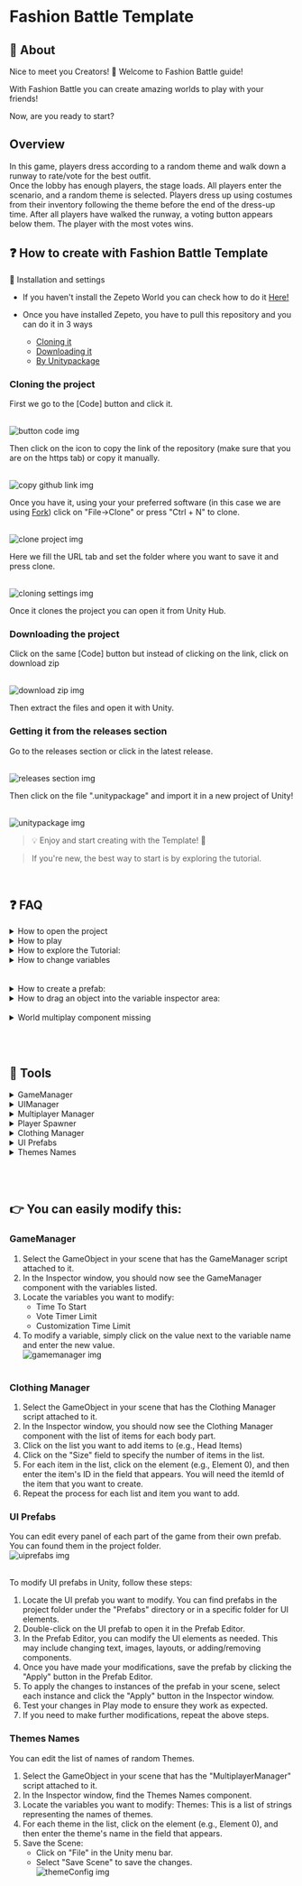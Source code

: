 
# Fashion Battle Template

## 📢 About

Nice to meet you Creators! 👋 Welcome to Fashion Battle guide! <br>

With Fashion Battle you can create amazing worlds to play with your friends! <br>

Now, are you ready to start? <br>

## Overview

In this game, players dress according to a random theme and walk down a runway to rate/vote for the best outfit. <br>
Once the lobby has enough players, the stage loads. All players enter the scenario, and a random theme is selected.
Players dress up using costumes from their inventory following the theme before the end of the dress-up time.
After all players have walked the runway, a voting button appears below them.
The player with the most votes wins. <br>

  

## ❓ How to create with Fashion Battle Template

:wrench: Installation and settings

- If you haven't install the Zepeto World you can check how to do it <a href="https://docs.zepeto.me/studio/reference/installation_and_settings">Here!</a>

- Once you have installed Zepeto, you have to pull this repository and you can do it in 3 ways
  - [Cloning it](#cloning-the-project)
  - [Downloading it](#downloading-the-project)
  - [By Unitypackage](#getting-it-from-the-releases-section)

### Cloning the project

First we go to the [Code] button and click it.

<br><img src = "docs/images/download/01.png" alt = "button code img"></img><br>

Then click on the icon to copy the link of the repository (make sure that you are on the https tab) or copy it manually.

<br><img src = "docs/images/download/02.png" alt = "copy github link img"></img><br>

Once you have it, using your your preferred software (in this case we are using <a href="https://git-fork.com/" target="_blank"> Fork</a>) click on "File->Clone" or press "Ctrl + N" to clone.

<br><img src = "docs/images/download/03.png" alt = "clone project img"></img><br>

Here we fill the URL tab and set the folder where you want to save it and press clone.

<br><img src = "docs/images/download/04.png" alt = "cloning settings img"></img><br>

Once it clones the project you can open it from Unity Hub. <br>


### Downloading the project

Click on the same [Code] button but instead of clicking on the link, click on download zip

<br><img src = "docs/images/download/05.png" alt = "download zip img"></img><br>

Then extract the files and open it with Unity. <br>


### Getting it from the releases section

Go to the releases section or click in the latest release.

<br><img src = "docs/images/download/06.png" alt = "releases section img"></img><br>

Then click on the file ".unitypackage" and import it in a new project of Unity!

<br><img src = "docs/images/download/07.png" alt = "unitypackage img"></img><br>


> 💡 Enjoy and start creating with the Template! :tada:

>  If you're new, the best way to start is by exploring the tutorial.

<br>


## ❓ FAQ
<details><summary>How to open the project </summary>

Select the template folder and it will open the project.
<br><img src = "docs/images/howto/unityproject.png" alt = "unity project img" width="600"></img>

<details><summary> To open a Unity project for the first time, follow these steps:</summary>

1. Launch Unity Hub.
2. In Unity Hub, click on the "Projects" tab on the left side.
3. Click on Add: If your project is not already listed, click on the "Add" button to add your project to the list. Navigate to the folder where your Unity project is located and select the folder. Click "Open" to add the project to Unity Hub.
4. Select Project: Once your project is added to the list, click on it to select it.
5. Wait for Unity to Load: Unity will now open your project. This may take some time depending on the size of your project and your computer's performance.
6. Project Opened: Once Unity has finished loading, your project will be opened and ready for you to work on.</details>
</details>


<details><summary> How to play</summary> 
Before you press play to test the template you have to open the scene and start the server. <br>
<br><img src = "docs/images/howto/InitFashion.png" alt = "Init Fashion img" width="600"></img><br><br>

<details><summary> To play the game template in Unity, follow these steps: </summary>

1. Open the Scene: First find the scene in the next folder and open it.
<br><img src = "docs/images/howto/scene.png" alt = "scene img" width="600"></img><br><br>
2. Start the Server: Then first press the [Start Server Button(green)]
<br><img src = "docs/images/howto/howtoplay.png" alt = "how to play img" width="600"></img><br>
3.  Play the Template: then you can press [Play] to test the template.

**Multiplay Server Button:**
- Server Button On
<img src = "docs/images/howto/ServerOn.png" alt = "ServerOn img" width="600"></img><br>

- Server Button Off
<img src = "docs/images/howto/Serveroff.png" alt = "ServerOff img" width="600"></img>
</details>
</details>


<details><summary> How to explore the Tutorial: </summary>
If you're new to Unity, you can explore the tutorial section. There's a basic Unity tutorial available, as well as a template tutorial designed to help you quickly locate where the components are. Here's a step-by-step guide to selecting it in the Unity editor:
1. In Unity, navigate to the top menu bar.
2.  Click on "Tutorials".
3.  Select "Show Tutorials" from the dropdown menu.
<br><img width="700" alt="image" src="./docs/images/howto/tutorial.png"></img><br>   
<br></details>

<details><summary> How to change variables </summary> 
1. Open the Hierarchy: In the Unity Editor, locate and click on the "Hierarchy" tab at the top of the screen.
2. Select the "TEMPLATE SETTINGS" Folder: In the Hierarchy window, find and click on the "TEMPLATE SETTINGS" folder. This folder contains the most customizable settings for the template.
3. Modify Variables:  With the "TEMPLATE SETTINGS" folder selected, you can now modify the variables and settings for the template as needed.
4. Save Changes: After making your changes, remember to save the scene by clicking on "File" > "Save Scene" in the Unity Editor.
<br><img src = "docs/images/howto/wherearevariables.png" alt = "variables img" width="600"></img>
<br>
<details><summary> How to change variables in the Inspector:</summary>
1. Open Unity: Launch the Unity editor and open your project.
2. Select an Object: Choose the GameObject in your scene that contains the component with the variables you want to change.
3. Open the Inspector: With the GameObject selected, the Inspector panel should display the properties of the selected object.
4. Locate the Variable: Find the variable you want to change in the Inspector. This could be a public variable in a script attached to the GameObject or a variable exposed by a Unity component.
5. Edit the Variable: Click on the field next to the variable name in the Inspector. Depending on the variable type, you may be able to directly type a new value, use a slider, or choose from a dropdown list.
6. Enter a New Value: Enter the new value for the variable. For example, if the variable is an integer representing a player's health, you could change it from 100 to 150.
7. Apply the Change: Press Enter or click outside the field to apply the new value. The variable in the script or component will be updated with the new value.
8. Verify the Change: Check the GameObject in the scene or play mode to verify that the variable change has the desired effect on the object's behavior.
9. Save Changes.
</details>
</details>
<br><br>


<details><summary> How to create a prefab:</summary> 
Prefabs are a special type of component that allows fully configured GameObjects to be saved in the Project for reuse. These assets can then be shared between scenes, or even other projects without having to be configured again.

1. Open Unity: Launch the Unity editor and open your project.
2. Select an Object: Choose the GameObject in your scene that you want to turn into a prefab. This could be a 3D model, a UI element, or any other GameObject.
3.  Prepare the Object: Ensure that the GameObject is set up the way you want it to appear in the prefab. This includes its position, rotation, scale, and any components attached to it.
4.  Create the Prefab:
      - Select the GameObject in the Hierarchy window.
      -Right-click on the GameObject or go to the top menu and select "GameObject" > "Create Empty" to create an empty GameObject as a parent.
      - Drag the original GameObject into the new empty GameObject to make it a child.
      - Rename the new parent GameObject to something descriptive, like "PrefabName_Prefab" (replace "PrefabName" with your desired name).
5. Save the Prefab: With the new parent GameObject selected, drag it from the Hierarchy window into the Project window. Release the mouse button to create a prefab asset based on the GameObject.
6. Use the Prefab:
To use the prefab in your scene, simply drag it from the Project window into your scene's Hierarchy window or directly into the scene view.
7. Edit the Prefab:
 If you need to make changes to the prefab, you can edit the original GameObject in your scene. Any changes made to the original GameObject will be reflected in all instances of the prefab.
8. Save Changes.
</details>


<details><summary> How to drag an object into the variable inspector area:</summary> 
1. Open Unity: Launch the Unity editor and open your project.
2. Select the Object: Choose the object that you want to drag into the variable inspector area. This could be a GameObject, a script, or any other asset in your project.
3. Locate the Variable: Find the variable in your script or component where you want to assign the object. This variable should be declared as a public field in your script to be visible in the inspector.
4. Open the Inspector: Select the GameObject or component that contains the script with the variable you want to assign. The inspector panel should now display the properties of the selected object or component.
5. Drag the Object: Click and hold on the object you want to assign, then drag it from the Hierarchy or Project window and drop it onto the variable field in the inspector. Release the mouse button to complete the drag-and-drop operation.
6. Verify the Assignment: After dropping the object onto the variable field, you should see the field update with the name of the object you dragged. This indicates that the object has been successfully assigned to the variable.
7.  Save Changes: Once you've assigned the object to the variable, remember to save your scene and project to preserve the changes.
</details>
<br>


<details><summary>World multiplay component missing </summary> 

If you have an error showing that some component is missing, you have to go to the project/packages folder and find the ZEPETO.World folder, then right click it and press in Reimport, it will took some time to fix that problem.

<br><img src = "docs/images/howto/reimportzepetoworld.png" alt = "reimport folder img" width="600"></img>
<br>
<details><summary> To fix the "World multiplay component missing" error in Unity, follow these steps: </summary> 

1. Locate the ZEPETO.World Folder: In your Unity project, navigate to the project/packages folder.
2. Find the ZEPETO.World Folder: Inside the packages folder, locate the ZEPETO.World folder.
3. Reimport the ZEPETO.World Package:
  - Right-click on the ZEPETO.World folder and select "Reimport" from the context menu.  - Unity will reimport the ZEPETO.World package, which may take some time.
 - Wait for Unity to finish reimporting the package.
4. Check for Errors: After reimporting, check if the "World multiplay component missing" error is resolved.
5. Save Changes: Save your project to ensure that the changes are applied.
</details>
</details>

<br><br>

## 🔨 Tools

<details><summary>GameManager </summary> 

The GameManager shows the basic settings for the game

| Variable                 | Utility                                                    |
| ------------------------ | ---------------------------------------------------------- |
| Stage Customization      | Reference to the Stage of the mannequin                    |
| Stage Runway             | Reference to the Stage of the Runway                       |
| Stage Winner             | Reference to the Stage of the Winner                       |
| Time To Start            | Sets the time to start the game when all players are ready |
| Vote Timer Limit         | Sets the time limit of the vote state                      |
| Customization Time Limit | Sets the time limit of the customization state             |

<br>
<img src = "docs/images/gamemanager.png" alt = "gamemanager img"></img>
<br><br>
</details>


<details><summary> UIManager</summary> 
The UI manager has a list that contains all the panels of the different states of the game.
<br>
<img src = "docs/images/uimanager.png" alt = "uimanager img"></img>
<br><br>
</details>

<details><summary> Multiplayer Manager</summary> 
This class is included into the multiplay component of the <a href="https://github.com/JasperGame/zepeto-modules"> Module importer</a> you can learn more about multiplayer <a href="https://docs.zepeto.me/studio/reference/multiplay">here</a>.
<br>
<img src = "docs/images/multiplayermanager.png" alt = "multiplayermanager img"></img>
<br><br>
<img src = "docs/images/moduleimporter.png" alt = "module importer img" width="500"></img>
<br><br>
</details>


<details><summary>Player Spawner </summary> 
This class only has the reference of where the player should be in certain moment of the game.
In this case it has a reference of where the player will be in the mannequin state.
<br><img src = "docs/images/playerspawner.png" alt = "playerspawner img"></img><br><br>
</details>


<details><summary>Clothing Manager</summary> 
This class has the list of items for each part of the body that will be created on the game.
To create one you will need the itemId of the item that you want to create in the game and write that id on the correct list by the part of the body.
<br><img src = "docs/images/clothingmanager.png" alt = "clothingmanager img"></img><br><br>
</details>


<details><summary>UI Prefabs</summary> 
You can edit every panel of each part of the game from their own prefab.
You can found them in the project folder.
<br><img src = "docs/images/uiprefabs.png" alt = "uiprefabs img"></img><br><br>
</details>


<details><summary>Themes Names</summary> 
You can edit the list of names of random Themes.
<br><img src = "docs/images/themeConfig.png" alt = "themeConfig img"></img><br>

</details>

<br><br>

## :point_right: You can easily modify this:

<h3>GameManager </h3>

1. Select the GameObject in your scene that has the GameManager script attached to it.
2. In the Inspector window, you should now see the GameManager component with the variables listed.
3. Locate the variables you want to modify:
    - Time To Start
    - Vote Timer Limit
    - Customization Time Limit
4. To modify a variable, simply click on the value next to the variable name and enter the new value.
<br><img src = "docs/images/gamemanager.png" alt = "gamemanager img"></img><br><br>


<h3>Clothing Manager</h3>

1. Select the GameObject in your scene that has the Clothing Manager script attached to it.
2. In the Inspector window, you should now see the Clothing Manager component with the list of items for each body part.
3. Click on the list you want to add items to (e.g., Head Items)
4. Click on the "Size" field to specify the number of items in the list.
5. For each item in the list, click on the element (e.g., Element 0), and then enter the item's ID in the field that appears. You will need the itemId of the item that you want to create.
6. Repeat the process for each list and item you want to add.


<h3>UI Prefabs</h3>
You can edit every panel of each part of the game from their own prefab.
You can found them in the project folder.
<br><img src = "docs/images/uiprefabs.png" alt = "uiprefabs img"></img><br><br>

   To modify UI prefabs in Unity, follow these steps:
1. Locate the UI prefab you want to modify. You can find prefabs in the project folder under the "Prefabs" directory or in a specific folder for UI elements.
2. Double-click on the UI prefab to open it in the Prefab Editor.
3. In the Prefab Editor, you can modify the UI elements as needed. This may include changing text, images, layouts, or adding/removing components.
4. Once you have made your modifications, save the prefab by clicking the "Apply" button in the Prefab Editor.
5. To apply the changes to instances of the prefab in your scene, select each instance and click the "Apply" button in the Inspector window.
6. Test your changes in Play mode to ensure they work as expected.
7. If you need to make further modifications, repeat the above steps.


<h3>Themes Names</h3>
You can edit the list of names of random Themes.

1. Select the GameObject in your scene that has the "MultiplayerManager" script attached to it.
2. In the Inspector window, find the Themes Names component.
3. Locate the variables you want to modify: 
Themes: This is a list of strings representing the names of themes.
4. For each theme in the list, click on the element (e.g., Element 0), and then enter the theme's name in the field that appears.
5. Save the Scene:
   - Click on "File" in the Unity menu bar.
   - Select "Save Scene" to save the changes.
<br><img src = "docs/images/themeConfig.png" alt = "themeConfig img"></img><br>



